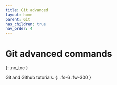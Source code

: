 ```yaml
---
title: Git advanced
layout: home
parent: Git
has_children: true
nav_order: 4
---
```

# Git advanced commands
{: .no_toc }

Git and Github tutorials.
{: .fs-6 .fw-300 }
